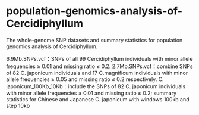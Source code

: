 # population-genomics-analysis-of-Cercidiphyllum
The whole-genome SNP datasets and summary statistics for population genomics analysis of Cercidiphyllum.
 
6.9Mb.SNPs.vcf：SNPs of all 99 Cercidiphyllum individuals with minor allele frequencies ≥ 0.01 and missing ratio ≤ 0.2. 
2.7Mb.SNPs.vcf：combine SNPs of 82 C. japonicum individuals and 17 C.magnificum individuals with minor allele frequencies ≥ 0.05 and missing ratio ≤ 0.2 respectively.
C. japonicum_100Kb_10Kb：include the SNPs of 82 C. japonicum individuals with minor allele frequencies ≥ 0.01 and missing ratio ≤ 0.2; summary statistics for Chinese and Japanese C. japonicum with windows 100kb and step 10kb 
